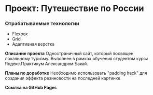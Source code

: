 # Проект: Путешествие по России

### Отрабатываемые технологии
* Flexbox
* Grid
* Адаптивная верстка

**Описание проекта**
Одностраничный сайт, который посвящен локальному туризму. Выполнен в рамках обучения студентом курса Яндекс.Практикум Александром Бакай.

**Планы по доработке**
Необходимо использовать "padding hack" для создания эффекта резиновости на последней картинке.

**Ссылка на GitHub Pages**
